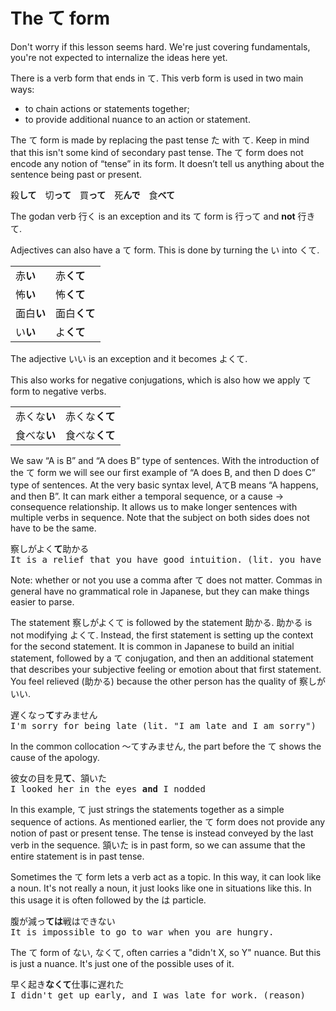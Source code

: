 # The て form

Don't worry if this lesson seems hard. We're just covering fundamentals, you're not expected to internalize the ideas here yet. 

There is a verb form that ends in て. This verb form is used in two main ways:

- to chain actions or statements together;
- to provide additional nuance to an action or statement.

The て form is made by replacing the past tense た with て. Keep in mind that this isn't some kind of secondary past tense. The て form does not encode any notion of “tense” in its form. It doesn’t tell us anything about the sentence being past or present. 

<pre>
殺<b>して</b>　切<b>って</b>　買<b>って</b>　死<b>んで</b>　食<b>べて</b>
</pre>

<div class="warning">
The godan verb 行く is an exception and its て form is 行って and <b>not</b> 行きて.
</div>

Adjectives can also have a て form. This is done by turning the い into くて.

|               |                |
|---------------|----------------|
| 赤<b>い</b>   | 赤<b>くて</b>  |
| 怖<b>い</b>   | 怖<b>くて</b>  |
| 面白<b>い</b> | 面白<b>くて</b>|
| い<b>い</b>   | よ<b>くて</b>  |

<div class="warning">
The adjective いい is an exception and it becomes よくて.
</div>

This also works for negative conjugations, which is also how we apply て form to negative verbs.

|          |            |
|----------|------------|
| 赤くな<b>い</b> | 赤くな<b>くて</b> |
| 食べな<b>い</b> | 食べな<b>くて</b> |

We saw “A is B” and “A does B” type of sentences. With the introduction of the て form we will see our first example of “A does B, and then D does C” type of sentences. At the very basic syntax level, AてB means “A happens, and then B”. It can mark either a temporal sequence, or a cause \-\> consequence relationship. It allows us to make longer sentences with multiple verbs in sequence. Note that the subject on both sides does not have to be the same.

<pre>
察しがよく<b>て</b>助かる
It is a relief that you have good intuition. (lit. you have good intuition and that helps me)
</pre>

Note: whether or not you use a comma after て does not matter. Commas in general have no grammatical role in Japanese, but they can make things easier to parse.

The statement 察しがよくて is followed by the statement 助かる. 助かる is not modifying よくて. Instead, the first statement is setting up the context for the second statement. It is common in Japanese to build an initial statement, followed by a て conjugation, and then an additional statement that describes your subjective feeling or emotion about that first statement. You feel relieved (助かる) because the other person has the quality of 察しがいい. 

<pre>
遅くなっ<b>て</b>すみません
I'm sorry for being late (lit. "I am late and I am sorry")
</pre>

In the common collocation 〜てすみません, the part before the て shows the cause of the apology.

<pre>
彼女の目を見<b>て</b>、頷いた  
I looked her in the eyes <b>and</b> I nodded
</pre>

In this example, て just strings the statements together as a simple sequence of actions. As mentioned earlier, the て form does not provide any notion of past or present tense. The tense is instead conveyed by the last verb in the sequence. 頷いた is in past form, so we can assume that the entire statement is in past tense.

Sometimes the て form lets a verb act as a topic. In this way, it can look like a noun. It's not really a noun, it just looks like one in situations like this. In this usage it is often followed by the は particle. 

<pre>
腹が減っ<b>ては</b>戦はできない
It is impossible to go to war when you are hungry.
</pre>

The て form of ない, なくて, often carries a "didn't X, so Y" nuance. But this is just a nuance. It's just one of the possible uses of it.

<pre>
早く起き<b>なくて</b>仕事に遅れた  
I didn't get up early, and I was late for work. (reason)
</pre>
